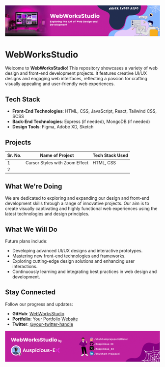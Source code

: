 [![MasterHead](https://github.com/Auspicious-EX/WebWorksStudio/blob/main/imgs/banner.gif?raw=true)](https://github.com/Auspicious-EX/WebWorksStudio)

# WebWorksStudio

Welcome to **WebWorksStudio**! This repository showcases a variety of web design and front-end development projects. It features creative UI/UX designs and engaging web interfaces, reflecting a passion for crafting visually appealing and user-friendly web experiences.

## Tech Stack

- **Front-End Technologies**: HTML, CSS, JavaScript, React, Tailwind CSS, SCSS
- **Back-End Technologies**: Express (if needed), MongoDB (if needed)
- **Design Tools**: Figma, Adobe XD, Sketch

## Projects

| Sr. No. | Name of Project    | Tech Stack Used                |
|---------|---------------------|--------------------------------|
| 1      | Cursor Styles with Zoom Effect   |   HTML, CSS                |
| 2       |                    |                    |



## What We're Doing

We are dedicated to exploring and expanding our design and front-end development skills through a range of innovative projects. Our aim is to create visually captivating and highly functional web experiences using the latest technologies and design principles.

## What We Will Do

Future plans include:

- Developing advanced UI/UX designs and interactive prototypes.
- Mastering new front-end technologies and frameworks.
- Exploring cutting-edge design solutions and enhancing user interactions.
- Continuously learning and integrating best practices in web design and development.

## Stay Connected

Follow our progress and updates:

- **GitHub**: [WebWorksStudio](https://github.com/Auspicious-EX/)
- **Portfolio**: [Your Portfolio Website](auspicious.me)
- **Twitter**: [@your-twitter-handle](https://twitter.com/Auspicious_EX)

[![Footer](https://github.com/Auspicious-EX/WebWorksStudio/blob/main/imgs/footer.gif?raw=true)](https://github.com/Auspicious-EX/WebWorksStudio)
